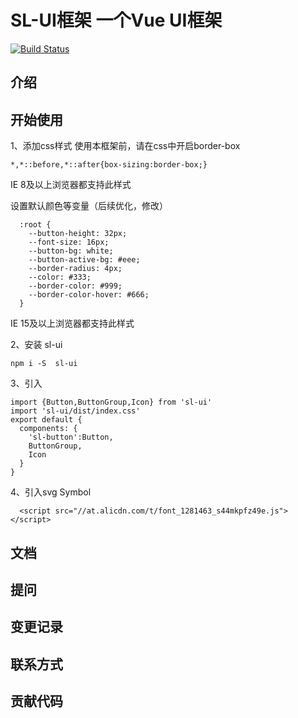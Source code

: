 # SL-UI框架  一个Vue UI框架
[![Build Status](https://travis-ci.org/luoshushu/SL-Ul.svg?branch=master)](https://travis-ci.org/luoshushu/SL-Ul)
## 介绍


## 开始使用
  1、添加css样式
  使用本框架前，请在css中开启border-box
  ```
  *,*::before,*::after{box-sizing:border-box;}
  ```
  IE 8及以上浏览器都支持此样式

  设置默认颜色等变量（后续优化，修改）
  ```
    :root {
      --button-height: 32px;
      --font-size: 16px;
      --button-bg: white;
      --button-active-bg: #eee;
      --border-radius: 4px;
      --color: #333;
      --border-color: #999;
      --border-color-hover: #666;
    }
  ```
  IE 15及以上浏览器都支持此样式

2、安装 sl-ui
```
npm i -S  sl-ui
```
3、引入
```
import {Button,ButtonGroup,Icon} from 'sl-ui'
import 'sl-ui/dist/index.css'
export default {
  components: {
    'sl-button':Button,
    ButtonGroup,
    Icon
  }
}
```
4、引入svg Symbol
```
  <script src="//at.alicdn.com/t/font_1281463_s44mkpfz49e.js"></script>
```

## 文档
## 提问
## 变更记录
## 联系方式
## 贡献代码